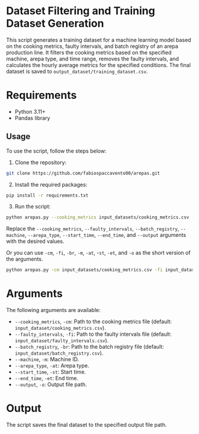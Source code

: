 # Dataset Filtering and Training Dataset Generation

This script generates a training dataset for a machine learning model based on the cooking metrics, faulty intervals,
and batch registry of an arepa production line. It filters the cooking metrics based on the specified machine,
arepa type, and time range, removes the faulty intervals, and calculates the hourly average metrics for the specified
conditions. The final dataset is saved to `output_dataset/training_dataset.csv`.

# Requirements

- Python 3.11+
- Pandas library

## Usage

To use the script, follow the steps below:

1. Clone the repository:

```bash
git clone https://github.com/fabiospaccavento00/arepas.git
```

2. Install the required packages:

```bash
pip install -r requirements.txt
```

3. Run the script:

```bash
python arepas.py --cooking_metrics input_datasets/cooking_metrics.csv --faulty_intervals input_datasets/faulty_intervals.csv --batch_registry input_datasets/batch_registry.csv --machine m1 --arepa_type a1 --start_time 2020-11-01T00:00:00 --end_time 2020-11-02T23:59:59 --output output_dataset/training_dataset.csv
```

Replace
the `--cooking_metrics`, `--faulty_intervals`, `--batch_registry`, `--machine`, `--arepa_type`, `--start_time`, `--end_time`,
and `--output` arguments with the desired values.

Or you can use `-cm`, `-fi`, `-br`, `-m`, `-at`, -`st`, `-et`, and `-o` as the short version of the arguments.

```bash
python arepas.py -cm input_datasets/cooking_metrics.csv -fi input_datasets/faulty_intervals.csv -br input_datasets/batch_registry.csv -m m1 -at a1 -st 2020-11-01T00:00:00 -et 2020-11-02T23:59:59 -o output_dataset/training_dataset.csv
```

# Arguments

The following arguments are available:

- `--cooking_metrics`, `-cm`: Path to the cooking metrics file (default: `input_dataset/cooking_metrics.csv`).
- `--faulty_intervals`, `-fi`: Path to the faulty intervals file (default: `input_dataset/faulty_intervals.csv`).
- `--batch_registry`, `-br`: Path to the batch registry file (default: `input_dataset/batch_registry.csv`).
- `--machine`, `-m`: Machine ID.
- `--arepa_type`, `-at`: Arepa type.
- `--start_time`, `-st`: Start time.
- `--end_time`, `-et`: End time.
- `--output`, `-o`: Output file path.

# Output

The script saves the final dataset to the specified output file path.
